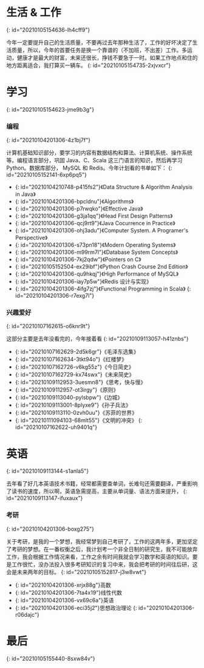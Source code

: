 # 生活 & 工作
{: id="20210105154636-lh4cff9"}

今年一定要提升自己的生活质量，不要再过去年那种生活了，工作的好坏决定了生活质量，所以，今年的首要任务是换一个靠谱的（不加班，不出差）工作。多运动，健康才是最大的财富，未来还很长，挣钱不要急于一时。如果工作地点和住的地方距离适合，我打算买一辆车。
{: id="20210105154735-2xjvxcr"}

# 学习
{: id="20210105154623-jme9b3g"}

### 编程
{: id="20210104201306-4z1bj7f"}

计算机基础知识部分，要学习的内容有数据结构和算法、计算机系统、操作系统等。编程语言部分，巩固 Java、C、Scala 这三门语言的知识，然后再学习 Python。数据库部分， MySQL 和 Redis。今年计划看的书单如下：
{: id="20210105152141-6xp6pq5"}

- {: id="20210104210748-p415fs2"}《Data Structure & Algorithm Analysis in Java》
- {: id="20210104201306-bpcldnu"}《Algorithms》
- {: id="20210104201306-p7rwqko"}《Effective Java》
- {: id="20210104201306-g3ja1qq"}《Head First Design Patterns》
- {: id="20210104201306-qcj9rt9"}《Java Cocurrence in Practice》
- {: id="20210104201306-ohj3adu"}《Computer System. A Programer's Perspective》
- {: id="20210104201306-s73pn18"}《Modern Operating Systems》
- {: id="20210104201306-m99rm7l"}《Database System Concepts》
- {: id="20210104201306-7kj2qdw"}《Pointers on C》
- {: id="20210105152504-ex29ibf"}《Python Crash Course 2nd Edition》
- {: id="20210104201306-qu9hkqj"}《High Performance of MySQL》
- {: id="20210104201306-iay7p5w"}《Redis 设计与实现》
- {: id="20210104201306-4ifg7zj"}《Functional Programming in Scala》
{: id="20210104201306-r7exg7l"}

### 兴趣爱好
{: id="20210107162615-o6knr9t"}

这部分主要是去年没看完的，今年接着看
{: id="20210109113057-h41znbs"}

- {: id="20210107162629-2d5k6gr"}《毛泽东选集》
- {: id="20210107162634-3tkt94o"}《红楼梦》
- {: id="20210107162726-v6kg55z"}《今日简史》
- {: id="20210107162729-kx74swx"}《未来简史》
- {: id="20210109112953-3uesmn8"}《思考，快与慢》
- {: id="20210109112957-ot3irgy"}《原则》
- {: id="20210109113040-pylsbpw"}《边城》
- {: id="20210109113001-8plyxe9"}《孙子兵法》
- {: id="20210109113110-0zvh0uu"}《苏菲的世界》
- {: id="20210111094103-68mlt55"}《文明的冲突》
{: id="20210107162622-uh9401q"}

# 英语
{: id="20210109113144-s1anla5"}

去年看了好几本英语技术书籍，经常都需要查单词，长难句还需要翻译，严重影响了读书的速度，所以啊，英语急需提高，主要从单词量、语法方面来提升，
{: id="20210109113147-ifuxaux"}

### 考研
{: id="20210104201306-boxg275"}

关于考研，是我的一个梦想，我经常梦到自己考研了，工作的这两年多，更加坚定了考研的梦想。在一番权衡之后，我计划考一个非全日制的研究生，我不可能放弃工作，我会根据工作情况来看，工作之余有时间我就会学习数学和英语的知识。要是工作很忙，没办法投入很多考研知识的复习中来，我会把考研的时间往后研，这会是未来两年的目标。
{: id="20210105152817-j3w8vwt"}

- {: id="20210104201306-xrjx88g"}高数
- {: id="20210104201306-7ta4x19"}线性代数
- {: id="20210104201306-vx69c6a"}英语
- {: id="20210104201306-eci35j2"}思想政治理论
{: id="20210104201306-r06dajc"}

# 最后
{: id="20210105155440-8sxw84v"}
